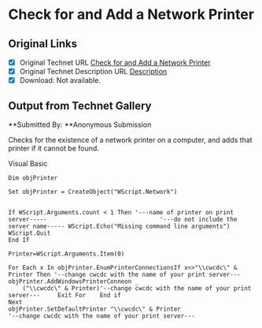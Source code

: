 # Check for and Add a Network Printer

## Original Links

- [x] Original Technet URL [Check for and Add a Network Printer](https://gallery.technet.microsoft.com/560dec08-9eaa-4dd2-ad52-08f06ea1c1e6)
- [x] Original Technet Description URL [Description](https://gallery.technet.microsoft.com/560dec08-9eaa-4dd2-ad52-08f06ea1c1e6/description)
- [x] Download: Not available.

## Output from Technet Gallery

**Submitted By: **Anonymous Submission

Checks for the existence of a network printer on a computer, and adds that printer if it cannot be found.

Visual Basic

```
Dim objPrinter

Set objPrinter = CreateObject("WScript.Network") 


If WScript.Arguments.count < 1 Then '---name of printer on print server-----								'---do not include the server name-----	WScript.Echo("Missing command line arguments")	WScript.Quit
End If

Printer=WScript.Arguments.Item(0)

For Each x In objPrinter.EnumPrinterConnectionsIf x<>"\\cwcdc\" & Printer Then '--change cwcdc with the name of your print server---		objPrinter.AddWindowsPrinterConneon _
    ("\\cwcdc\" & Printer)'--change cwcdc with the name of your print server---		Exit For	End if
Next
objPrinter.SetDefaultPrinter "\\cwcdc\" & Printer
'--change cwcdc with the name of your print server---
```

